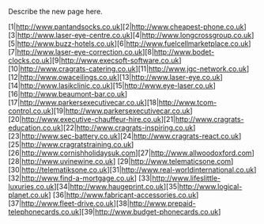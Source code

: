 Describe the new page here.

\[1\|<http://www.pantandsocks.co.uk>\]\[2\|<http://www.cheapest-phone.co.uk>\]\[3\|<http://www.laser-eye-centre.co.uk>\]\[4\|<http://www.longcrossgroup.co.uk>\]\[5\|<http://www.buzz-hotels.co.uk>\]\[6\|<http://www.fuelcellmarketplace.co.uk>\]\[7\|<http://www.laser-eye-correction.co.uk>\]\[8\|<http://www.bodet-clocks.co.uk>\]\[9\|<http://www.execsoft-software.co.uk>\]\[10\|<http://www.cragrats-catering.co.uk>\]\[11\|<http://www.jgc-network.co.uk>\]\[12\|<http://www.owaceilings.co.uk>\]\[13\|<http://www.laser-eye.co.uk>\]\[14\|<http://www.lasikclinic.co.uk>\]\[15\|<http://www.eye-laser.co.uk>\]\[16\|<http://www.beaumont-bar.co.uk>\]\[17\|<http://www.parkersexecutivecar.co.uk>\]\[18\|<http://www.tcom-control.co.uk>\]\[19\|<http://www.parkersexecutivecar.co.uk>\]\[20\|<http://www.executive-chauffeur-hire.co.uk>\]\[21\|<http://www.cragrats-education.co.uk>\]\[22\|<http://www.cragrats-inspiring.co.uk>\]\[23\|<http://www.sec-battery.co.uk>\]\[24\|<http://www.cragrats-react.co.uk>\]\[25\|<http://www.cragratstraining.co.uk>\]\[26\|<http://www.cornishholidaysuk.com>\]\[27\|<http://www.allwoodoxford.com>\]
\[28\|<http://www.uvinewine.co.uk>\]
\[29\|<http://www.telematicsone.com>\]\[30\|<http://telematiksone.co.uk>\]\[31\|<http://www.real-worldinternational.co.uk>\]\[32\|<http://www.find-a-mortgage.co.uk>\]
\[33\|<http://www.lifeslittle-luxuries.co.uk>\]\[34\|<http://www.haugeprint.co.uk>\]\[35\|<http://www.logical-planet.co.uk>\]
\[36\|<http://www.fabricant-accessories.co.uk>\]\[37\|<http://www.fleet-drive.co.uk>\]\[38\|<http://www.prepaid-telephonecards.co.uk>\]\[39\|<http://www.budget-phonecards.co.uk>\]
